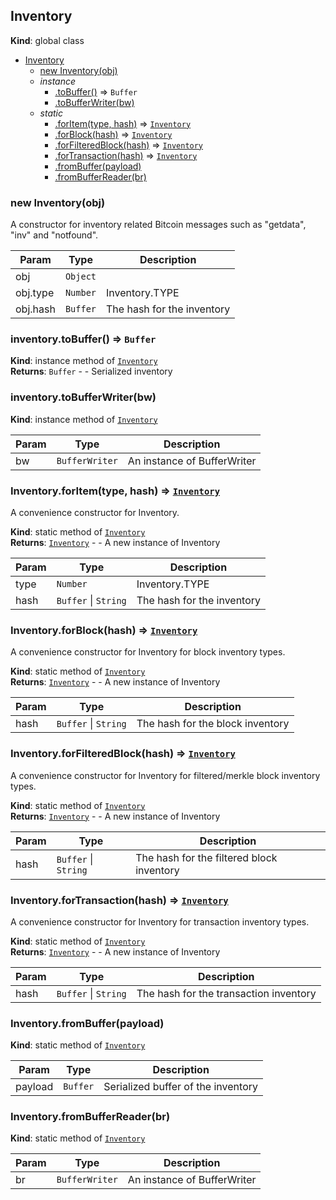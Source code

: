 <a name="Inventory"></a>
## Inventory
**Kind**: global class  

* [Inventory](#Inventory)
  * [new Inventory(obj)](#new_Inventory_new)
  * _instance_
    * [.toBuffer()](#Inventory+toBuffer) ⇒ <code>Buffer</code>
    * [.toBufferWriter(bw)](#Inventory+toBufferWriter)
  * _static_
    * [.forItem(type, hash)](#Inventory.forItem) ⇒ <code>[Inventory](#Inventory)</code>
    * [.forBlock(hash)](#Inventory.forBlock) ⇒ <code>[Inventory](#Inventory)</code>
    * [.forFilteredBlock(hash)](#Inventory.forFilteredBlock) ⇒ <code>[Inventory](#Inventory)</code>
    * [.forTransaction(hash)](#Inventory.forTransaction) ⇒ <code>[Inventory](#Inventory)</code>
    * [.fromBuffer(payload)](#Inventory.fromBuffer)
    * [.fromBufferReader(br)](#Inventory.fromBufferReader)

<a name="new_Inventory_new"></a>
### new Inventory(obj)
A constructor for inventory related Bitcoin messages such as
"getdata", "inv" and "notfound".


| Param | Type | Description |
| --- | --- | --- |
| obj | <code>Object</code> |  |
| obj.type | <code>Number</code> | Inventory.TYPE |
| obj.hash | <code>Buffer</code> | The hash for the inventory |

<a name="Inventory+toBuffer"></a>
### inventory.toBuffer() ⇒ <code>Buffer</code>
**Kind**: instance method of <code>[Inventory](#Inventory)</code>  
**Returns**: <code>Buffer</code> - - Serialized inventory  
<a name="Inventory+toBufferWriter"></a>
### inventory.toBufferWriter(bw)
**Kind**: instance method of <code>[Inventory](#Inventory)</code>  

| Param | Type | Description |
| --- | --- | --- |
| bw | <code>BufferWriter</code> | An instance of BufferWriter |

<a name="Inventory.forItem"></a>
### Inventory.forItem(type, hash) ⇒ <code>[Inventory](#Inventory)</code>
A convenience constructor for Inventory.

**Kind**: static method of <code>[Inventory](#Inventory)</code>  
**Returns**: <code>[Inventory](#Inventory)</code> - - A new instance of Inventory  

| Param | Type | Description |
| --- | --- | --- |
| type | <code>Number</code> | Inventory.TYPE |
| hash | <code>Buffer</code> &#124; <code>String</code> | The hash for the inventory |

<a name="Inventory.forBlock"></a>
### Inventory.forBlock(hash) ⇒ <code>[Inventory](#Inventory)</code>
A convenience constructor for Inventory for block inventory types.

**Kind**: static method of <code>[Inventory](#Inventory)</code>  
**Returns**: <code>[Inventory](#Inventory)</code> - - A new instance of Inventory  

| Param | Type | Description |
| --- | --- | --- |
| hash | <code>Buffer</code> &#124; <code>String</code> | The hash for the block inventory |

<a name="Inventory.forFilteredBlock"></a>
### Inventory.forFilteredBlock(hash) ⇒ <code>[Inventory](#Inventory)</code>
A convenience constructor for Inventory for filtered/merkle block inventory types.

**Kind**: static method of <code>[Inventory](#Inventory)</code>  
**Returns**: <code>[Inventory](#Inventory)</code> - - A new instance of Inventory  

| Param | Type | Description |
| --- | --- | --- |
| hash | <code>Buffer</code> &#124; <code>String</code> | The hash for the filtered block inventory |

<a name="Inventory.forTransaction"></a>
### Inventory.forTransaction(hash) ⇒ <code>[Inventory](#Inventory)</code>
A convenience constructor for Inventory for transaction inventory types.

**Kind**: static method of <code>[Inventory](#Inventory)</code>  
**Returns**: <code>[Inventory](#Inventory)</code> - - A new instance of Inventory  

| Param | Type | Description |
| --- | --- | --- |
| hash | <code>Buffer</code> &#124; <code>String</code> | The hash for the transaction inventory |

<a name="Inventory.fromBuffer"></a>
### Inventory.fromBuffer(payload)
**Kind**: static method of <code>[Inventory](#Inventory)</code>  

| Param | Type | Description |
| --- | --- | --- |
| payload | <code>Buffer</code> | Serialized buffer of the inventory |

<a name="Inventory.fromBufferReader"></a>
### Inventory.fromBufferReader(br)
**Kind**: static method of <code>[Inventory](#Inventory)</code>  

| Param | Type | Description |
| --- | --- | --- |
| br | <code>BufferWriter</code> | An instance of BufferWriter |


